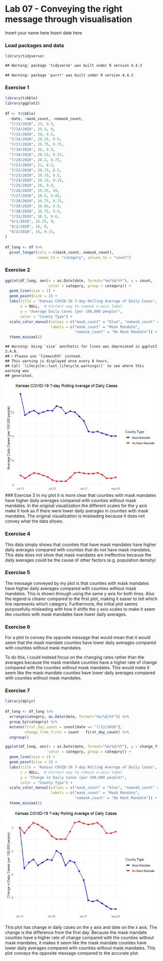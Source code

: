 Lab 07 - Conveying the right message through visualisation
================
Insert your name here
Insert date here

### Load packages and data

``` r
library(tidyverse) 
```

    ## Warning: package 'tidyverse' was built under R version 4.4.3

    ## Warning: package 'purrr' was built under R version 4.4.3

### Exercise 1

``` r
library(tibble)
library(ggplot2)

df <- tribble(
  ~date, ~mask_count, ~nomask_count,
  "7/13/2020", 23, 9.5,
  "7/14/2020", 19.5, 9,
  "7/15/2020", 20, 9.5,
  "7/16/2020", 20.25, 9.9,
  "7/17/2020", 19.75, 9.75,
  "7/18/2020", 20, 9.5,
  "7/19/2020", 20.25, 9.25,
  "7/20/2020", 20.2, 8.75,
  "7/21/2020", 21, 8.5,
  "7/22/2020", 20.75, 8.5,
  "7/23/2020", 19.75, 8.5,
  "7/24/2020", 20.15, 9.15,
  "7/25/2020", 20, 9.9,
  "7/26/2020", 19.25, 10,
  "7/27/2020", 18.5, 9.85,
  "7/28/2020", 16.75, 9.75,
  "7/29/2020", 16.65, 9.8,
  "7/30/2020", 16.75, 9.9,
  "7/31/2020", 16.5, 9.6,
  "8/1/2020", 16.25, 9,
  "8/2/2020", 16, 9,
  "8/3/2020", 16, 9.15,
)

df_long <- df %>%
  pivot_longer(cols = c(mask_count, nomask_count), 
               names_to = "category", values_to = "count")
```

### Exercise 2

``` r
ggplot(df_long, aes(x = as.Date(date, format="%m/%d/%Y"), y = count, 
                    color = category, group = category)) +
  geom_line(size = 1) +  
  geom_point(size = 2) +  
  labs(title = "Kansas COVID-19 7-day Rolling Average of Daily Cases",
       x = NULL,  # Correct way to remove x-axis label
       y = "Average Daily Cases (per 100,000 people)",
       color = "County Type") + 
  scale_color_manual(values = c("mask_count" = "blue", "nomask_count" = "red"),
                     labels = c("mask_count" = "Mask Mandate", 
                                "nomask_count" = "No Mask Mandate")) +  
  theme_minimal()
```

    ## Warning: Using `size` aesthetic for lines was deprecated in ggplot2 3.4.0.
    ## ℹ Please use `linewidth` instead.
    ## This warning is displayed once every 8 hours.
    ## Call `lifecycle::last_lifecycle_warnings()` to see where this warning was
    ## generated.

![](lab-07_files/figure-gfm/exercise-2-plot-1.png)<!-- --> \### Exercise
3 In my plot it is more clear that counties with mask mandates have
higher daily averages compared with counties without mask mandates. In
the original visualization the different scales for the y axis make it
look as if there were lower daily averages in counties with mask
mandates. The original visualization is misleading because it does not
convey what the data shows.

### Exercise 4

This data simply shows that counties that have mask mandates have higher
daily averages compared with counties that do not have mask mandates.
This data does not show that mask mandates are ineffective because the
daily averages could be the cause of other factors (e.g. population
density)

### Exercise 5

The message conveyed by my plot is that counties with mask mandates have
higher daily averages compared with counties without mask mandates. This
is shown through using the same y axis for both lines. Also the legend
is clearer compared to the first plot, making it easier to tell which
line represents which category. Furthermore, the initial plot seems
purposefully misleading with how it shifts the y axis scales to make it
seem like counties with mask mandates have lower daily averages.

### Exercise 6

For a plot to convey the opposite message that would mean that it would
seem that the mask mandate counties have lower daily averages compared
with counties without mask mandates.

To do this, i could instead focus on the changing rates rather than the
averages because the mask mandate counties have a higher rate of change
compared with the counties without mask mandates. This would make it
seem like the mask mandate counties have lower daily averages compared
with counties without mask mandates.

### Exercise 7

``` r
library(dplyr)

df_long <- df_long %>%
  arrange(category, as.Date(date, format="%m/%d/%Y")) %>%  
  group_by(category) %>%  
  mutate(first_day_count = count[date == "7/13/2020"],  
         change_from_first = count - first_day_count) %>%  
  ungroup()
```

``` r
ggplot(df_long, aes(x = as.Date(date, format="%m/%d/%Y"), y = change_from_first, 
                    color = category, group = category)) +
  geom_line(size = 1) +  
  geom_point(size = 2) +  
  labs(title = "Kansas COVID-19 7-day Rolling Average of Daily Cases",
       x = NULL,  # Correct way to remove x-axis label
       y = "Change in Daily Cases (per 100,000 people)",
       color = "County Type") +  
  scale_color_manual(values = c("mask_count" = "blue", "nomask_count" = "red"),
                     labels = c("mask_count" = "Mask Mandate", 
                                "nomask_count" = "No Mask Mandate")) +  
  theme_minimal()
```

![](lab-07_files/figure-gfm/exercise-7-plot-1.png)<!-- -->

This plot has change in daily cases on the y axis and date on the x
axis. The change is the difference from the first day. Because the mask
mandate counties have a higher rate of change compared with the counties
without mask mandates, it makes it seem like the mask mandate counties
have lower daily averages compared with counties without mask mandates.
This plot conveys the opposite message compared to the accurate plot.
